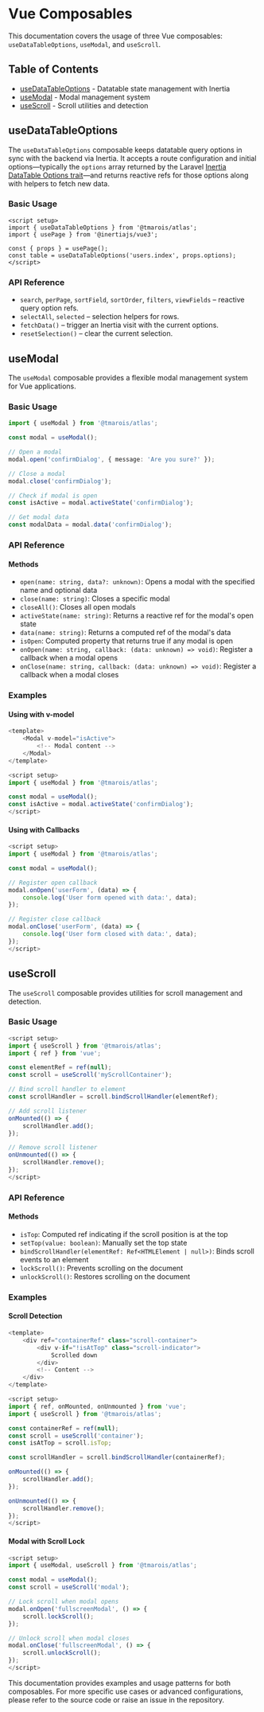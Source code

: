 # Vue Composables

This documentation covers the usage of three Vue composables: `useDataTableOptions`, `useModal`, and `useScroll`.

## Table of Contents

- [useDataTableOptions](#usedatatableoptions) - Datatable state management with Inertia
- [useModal](#usemodal) - Modal management system
- [useScroll](#usescroll) - Scroll utilities and detection

## useDataTableOptions

The `useDataTableOptions` composable keeps datatable query options in sync with the backend via Inertia. It accepts a route configuration and initial options—typically the `options` array returned by the Laravel [Inertia DataTable Options trait](../laravel/inertia-data-table-options.md)—and returns reactive refs for those options along with helpers to fetch new data.

### Basic Usage

```vue
<script setup>
import { useDataTableOptions } from '@tmarois/atlas';
import { usePage } from '@inertiajs/vue3';

const { props } = usePage();
const table = useDataTableOptions('users.index', props.options);
</script>
```

### API Reference

- `search`, `perPage`, `sortField`, `sortOrder`, `filters`, `viewFields` – reactive query option refs.
- `selectAll`, `selected` – selection helpers for rows.
- `fetchData()` – trigger an Inertia visit with the current options.
- `resetSelection()` – clear the current selection.

## useModal

The `useModal` composable provides a flexible modal management system for Vue applications.

### Basic Usage

```typescript
import { useModal } from '@tmarois/atlas';

const modal = useModal();

// Open a modal
modal.open('confirmDialog', { message: 'Are you sure?' });

// Close a modal
modal.close('confirmDialog');

// Check if modal is open
const isActive = modal.activeState('confirmDialog');

// Get modal data
const modalData = modal.data('confirmDialog');
```

### API Reference

#### Methods

- `open(name: string, data?: unknown)`: Opens a modal with the specified name and optional data
- `close(name: string)`: Closes a specific modal
- `closeAll()`: Closes all open modals
- `activeState(name: string)`: Returns a reactive ref for the modal's open state
- `data(name: string)`: Returns a computed ref of the modal's data
- `isOpen`: Computed property that returns true if any modal is open
- `onOpen(name: string, callback: (data: unknown) => void)`: Register a callback when a modal opens
- `onClose(name: string, callback: (data: unknown) => void)`: Register a callback when a modal closes

### Examples

#### Using with v-model

```js
<template>
    <Modal v-model="isActive">
        <!-- Modal content -->
    </Modal>
</template>

<script setup>
import { useModal } from '@tmarois/atlas';

const modal = useModal();
const isActive = modal.activeState('confirmDialog');
</script>
```

#### Using with Callbacks

```js
<script setup>
import { useModal } from '@tmarois/atlas';

const modal = useModal();

// Register open callback
modal.onOpen('userForm', (data) => {
    console.log('User form opened with data:', data);
});

// Register close callback
modal.onClose('userForm', (data) => {
    console.log('User form closed with data:', data);
});
</script>
```

## useScroll

The `useScroll` composable provides utilities for scroll management and detection.

### Basic Usage

```js
<script setup>
import { useScroll } from '@tmarois/atlas';
import { ref } from 'vue';

const elementRef = ref(null);
const scroll = useScroll('myScrollContainer');

// Bind scroll handler to element
const scrollHandler = scroll.bindScrollHandler(elementRef);

// Add scroll listener
onMounted(() => {
    scrollHandler.add();
});

// Remove scroll listener
onUnmounted(() => {
    scrollHandler.remove();
});
</script>
```

### API Reference

#### Methods

- `isTop`: Computed ref indicating if the scroll position is at the top
- `setTop(value: boolean)`: Manually set the top state
- `bindScrollHandler(elementRef: Ref<HTMLElement | null>)`: Binds scroll events to an element
- `lockScroll()`: Prevents scrolling on the document
- `unlockScroll()`: Restores scrolling on the document

### Examples

#### Scroll Detection

```js
<template>
    <div ref="containerRef" class="scroll-container">
        <div v-if="!isAtTop" class="scroll-indicator">
            Scrolled down
        </div>
        <!-- Content -->
    </div>
</template>

<script setup>
import { ref, onMounted, onUnmounted } from 'vue';
import { useScroll } from '@tmarois/atlas';

const containerRef = ref(null);
const scroll = useScroll('container');
const isAtTop = scroll.isTop;

const scrollHandler = scroll.bindScrollHandler(containerRef);

onMounted(() => {
    scrollHandler.add();
});

onUnmounted(() => {
    scrollHandler.remove();
});
</script>
```

#### Modal with Scroll Lock

```js
<script setup>
import { useModal, useScroll } from '@tmarois/atlas';

const modal = useModal();
const scroll = useScroll('modal');

// Lock scroll when modal opens
modal.onOpen('fullscreenModal', () => {
    scroll.lockScroll();
});

// Unlock scroll when modal closes
modal.onClose('fullscreenModal', () => {
    scroll.unlockScroll();
});
</script>
```

This documentation provides examples and usage patterns for both composables. For more specific use cases or advanced configurations, please refer to the source code or raise an issue in the repository.
